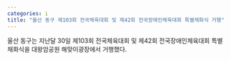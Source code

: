 ```yaml
---
categories: i
title: "울산 동구 제103회 전국체육대회 및 제42회 전국장애인체육대회 특별채화식 거행"
---
```

울산 동구는 지난달 30일 제103회 전국체육대회 및 제42회 전국장애인체육대회 특별채화식을 대왕암공원 해맞이광장에서 거행했다.